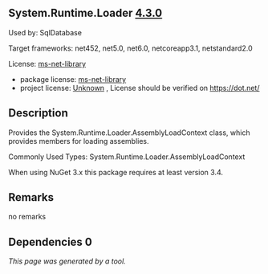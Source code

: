 System.Runtime.Loader [4.3.0](https://www.nuget.org/packages/System.Runtime.Loader/4.3.0)
--------------------

Used by: SqlDatabase

Target frameworks: net452, net5.0, net6.0, netcoreapp3.1, netstandard2.0

License: [ms-net-library](../../../../licenses/ms-net-library) 

- package license: [ms-net-library](http://go.microsoft.com/fwlink/?LinkId=329770) 
- project license: [Unknown](https://dot.net/) , License should be verified on https://dot.net/

Description
-----------
Provides the System.Runtime.Loader.AssemblyLoadContext class, which provides members for loading assemblies.

Commonly Used Types:
System.Runtime.Loader.AssemblyLoadContext
 
When using NuGet 3.x this package requires at least version 3.4.

Remarks
-----------
no remarks


Dependencies 0
-----------


*This page was generated by a tool.*